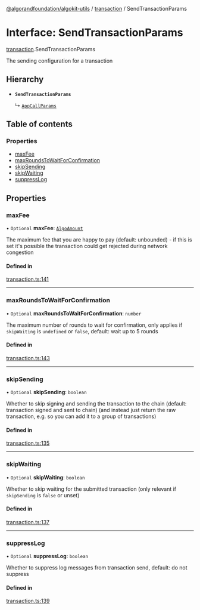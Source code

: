 [@algorandfoundation/algokit-utils](../README.md) / [transaction](../modules/transaction.md) / SendTransactionParams

# Interface: SendTransactionParams

[transaction](../modules/transaction.md).SendTransactionParams

The sending configuration for a transaction

## Hierarchy

- **`SendTransactionParams`**

  ↳ [`AppCallParams`](app.AppCallParams.md)

## Table of contents

### Properties

- [maxFee](transaction.SendTransactionParams.md#maxfee)
- [maxRoundsToWaitForConfirmation](transaction.SendTransactionParams.md#maxroundstowaitforconfirmation)
- [skipSending](transaction.SendTransactionParams.md#skipsending)
- [skipWaiting](transaction.SendTransactionParams.md#skipwaiting)
- [suppressLog](transaction.SendTransactionParams.md#suppresslog)

## Properties

### maxFee

• `Optional` **maxFee**: [`AlgoAmount`](../classes/algo_amount.AlgoAmount.md)

The maximum fee that you are happy to pay (default: unbounded) - if this is set it's possible the transaction could get rejected during network congestion

#### Defined in

[transaction.ts:141](https://github.com/algorandfoundation/algokit-utils-ts/blob/600c806/src/transaction.ts#L141)

___

### maxRoundsToWaitForConfirmation

• `Optional` **maxRoundsToWaitForConfirmation**: `number`

The maximum number of rounds to wait for confirmation, only applies if `skipWaiting` is `undefined` or `false`, default: wait up to 5 rounds

#### Defined in

[transaction.ts:143](https://github.com/algorandfoundation/algokit-utils-ts/blob/600c806/src/transaction.ts#L143)

___

### skipSending

• `Optional` **skipSending**: `boolean`

Whether to skip signing and sending the transaction to the chain (default: transaction signed and sent to chain)
  (and instead just return the raw transaction, e.g. so you can add it to a group of transactions)

#### Defined in

[transaction.ts:135](https://github.com/algorandfoundation/algokit-utils-ts/blob/600c806/src/transaction.ts#L135)

___

### skipWaiting

• `Optional` **skipWaiting**: `boolean`

Whether to skip waiting for the submitted transaction (only relevant if `skipSending` is `false` or unset)

#### Defined in

[transaction.ts:137](https://github.com/algorandfoundation/algokit-utils-ts/blob/600c806/src/transaction.ts#L137)

___

### suppressLog

• `Optional` **suppressLog**: `boolean`

Whether to suppress log messages from transaction send, default: do not suppress

#### Defined in

[transaction.ts:139](https://github.com/algorandfoundation/algokit-utils-ts/blob/600c806/src/transaction.ts#L139)
